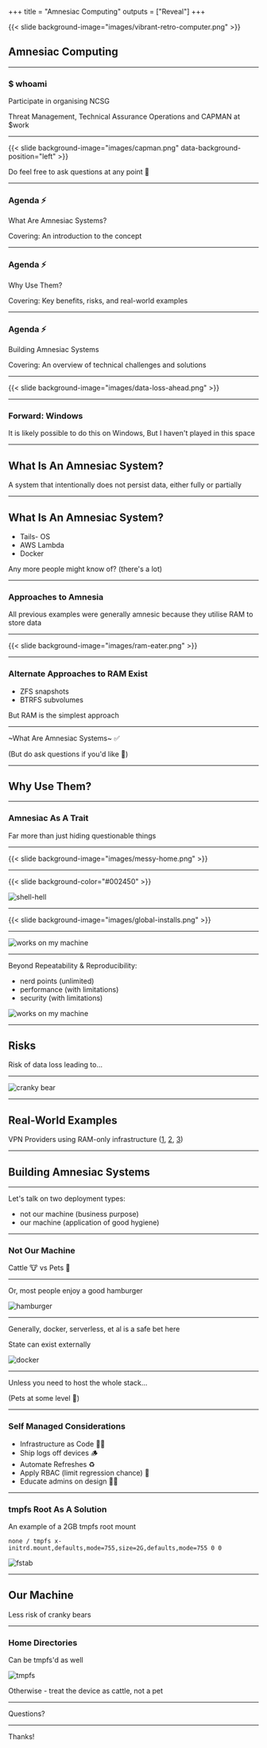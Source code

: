 +++
title = "Amnesiac Computing"
outputs = ["Reveal"]
+++

{{< slide background-image="images/vibrant-retro-computer.png" >}}

## Amnesiac Computing

---

### $ whoami

Participate in organising NCSG

Threat Management, Technical Assurance Operations and CAPMAN at $work

---

{{< slide background-image="images/capman.png" data-background-position="left" >}}

Do feel free to ask questions at any point 🤔

---

### Agenda ⚡️

What Are Amnesiac Systems?

Covering: An introduction to the concept

---

### Agenda ⚡️

Why Use Them?

Covering: Key benefits, risks, and real-world examples

---

### Agenda ⚡️

Building Amnesiac Systems

Covering: An overview of technical challenges and solutions

---

{{< slide background-image="images/data-loss-ahead.png" >}}

---

### Forward: Windows

It is likely possible to do this on Windows, But I haven't played in this space

---

## What Is An Amnesiac System?

A system that intentionally does not persist data, either fully or partially

---

## What Is An Amnesiac System?

- Tails- OS
- AWS Lambda
- Docker

Any more people might know of? (there's a lot)

---

### Approaches to Amnesia

All previous examples were generally amnesic because they utilise RAM to store data

---

{{< slide background-image="images/ram-eater.png" >}}

---

### Alternate Approaches to RAM Exist

- ZFS snapshots
- BTRFS subvolumes

But RAM is the simplest approach

---

~What Are Amnesiac Systems~ ✅

(But do ask questions if you'd like 🙋)

---

## Why Use Them?

---

### Amnesiac As A Trait

Far more than just hiding questionable things

---

{{< slide background-image="images/messy-home.png" >}}

---

{{< slide background-color="#002450" >}}

![shell-hell](images/shell-hell.png)

---

{{< slide background-image="images/global-installs.png" >}}

---

![works on my machine](images/works-on-my-machine.png)

---

Beyond Repeatability & Reproducibility:

- nerd points (unlimited)
- performance (with limitations)
- security (with limitations)

![works on my machine](images/nerd.gif)

---

## Risks

Risk of data loss leading to...

---

![cranky bear](images/cranky-bear.png)

---

## Real-World Examples

VPN Providers using RAM-only infrastructure ([1](https://mullvad.net/en/blog/we-have-successfully-completed-our-migration-to-ram-only-vpn-infrastructure), [2](https://nordvpn.com/blog/ram-based-servers/), [3](https://surfshark.com/blog/surfshark-upgraded-to-ram-only-servers))

---

## Building Amnesiac Systems

---

Let's talk on two deployment types:

- not our machine (business purpose)
- our machine (application of good hygiene)

---

### Not Our Machine

Cattle 🐮 vs Pets 🐶

---

Or, most people enjoy a good hamburger

![hamburger](images/hamburger.gif)

---

Generally, docker, serverless, et al is a safe bet here

State can exist externally

![docker](images/docker.svg)

---

Unless you need to host the whole stack...

(Pets at some level 🧙)

---

### Self Managed Considerations

- Infrastructure as Code 🧑‍💻️
- Ship logs off devices 🪵
- Automate Refreshes ♻️
- Apply RBAC (limit regression chance) 👮
- Educate admins on design 🧑‍🏫️

---

### tmpfs Root As A Solution

An example of a 2GB tmpfs root mount

```
none / tmpfs x-initrd.mount,defaults,mode=755,size=2G,defaults,mode=755 0 0
```

![fstab](images/fstab.png)

---

## Our Machine

Less risk of cranky bears

---

### Home Directories

Can be tmpfs'd as well

![tmpfs](images/tmpfs.png)

Otherwise - treat the device as cattle, not a pet

---

Questions?

---

Thanks!
